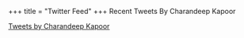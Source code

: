 +++
title = "Twitter Feed"
+++
Recent Tweets By Charandeep Kapoor


<div id="twitter-feed"></div>
<script src="https://platform.twitter.com/widgets.js"></script>
<a class="twitter-timeline" href="https://twitter.com/ck7_eth?ref_src=twsrc%5Etfw">Tweets by Charandeep Kapoor</a>

